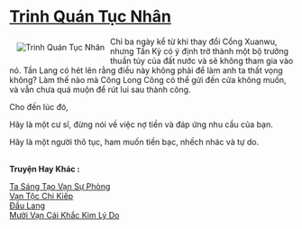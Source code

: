 <a href="https://truyentiki.com/trinh-quan-tuc-nhan.33673/" title="Trinh Quán Tục Nhân"><h1>Trinh Quán Tục Nhân</h1></a><div style="display:table"><img align="right" style="float: left; padding: 10px;" src="https://truyentiki.com/a/img/str/src/33673.jpg" alt="Trinh Quán Tục Nhân">Chỉ ba ngày kể từ khi thay đổi Cổng Xuanwu, nhưng Tần Kỳ có ý định trở thành một bộ trưởng thuần túy của đất nước và sẽ không tham gia vào nó. Tần Lang có hét lên rằng điều này không phải để làm anh ta thất vọng không? Làm thế nào mà Công Long Công có thể gửi đến cửa không muốn, và vẫn chưa quá muộn để rút lui sau thành công. <p></p> Cho đến lúc đó, <p></p> Hãy là một cư sĩ, đừng nói về việc nợ tiền và đáp ứng nhu cầu của bạn. <p></p> Hãy là một người thô tục, ham muốn tiền bạc, nhếch nhác và tự do.</div><p><br><b>Truyện Hay Khác :</b></p><a href="https://truyentiki.com/ta-sang-tao-van-su-phong.33672/" alt="Ta Sáng Tạo Vạn Sự Phòng">Ta Sáng Tạo Vạn Sự Phòng</a><br/><a href="https://github.com/nownovels/top500/tree/master/truyenhay/33662/" alt="Vạn Tộc Chi Kiếp">Vạn Tộc Chi Kiếp</a><br/><a href="https://github.com/nownovels/top500/tree/master/truyenhay/33499/" alt="Đầu Lang">Đầu Lang</a><br/><a href="https://github.com/nownovels/top500/tree/master/truyenhay/33857/" alt="Mười Vạn Cái Khắc Kim Lý Do">Mười Vạn Cái Khắc Kim Lý Do</a><br/>